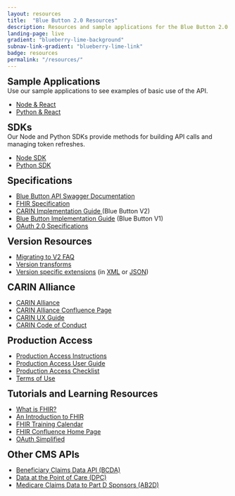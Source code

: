 ```yaml
---
layout: resources
title:  "Blue Button 2.0 Resources"
description: Resources and sample applications for the Blue Button 2.0 API.
landing-page: live
gradient: "blueberry-lime-background"
subnav-link-gradient: "blueberry-lime-link"
badge: resources
permalink: "/resources/"
---
```

<style>
.ds-l-xl-col--12 {
padding-left: 10%;
}

ul {
padding-inline-start: 20px;
}

h2, p {
margin-block-start: 0em;
margin-block-end: 0em;
}
</style>
## Sample Applications
Use our sample applications to see examples of basic use of the API.
* [Node & React](https://github.com/CMSgov/bluebutton-sample-client-nodejs-react)
* [Python & React](https://github.com/CMSgov/bluebutton-sample-client-python-react)

## SDKs
Our Node and Python SDKs provide methods for building API calls and managing token refreshes.
* [Node SDK](https://www.npmjs.com/package/cms-bluebutton-sdk)
* [Python SDK](https://pypi.org/project/cms-bluebutton-sdk/)

## Specifications

* [Blue Button API Swagger Documentation](https://sandbox.bluebutton.cms.gov/docs/openapi)
* [FHIR Specification](http://www.hl7.org/fhir/index.html)
* [CARIN Implementation Guide ](http://www.hl7.org/fhir/us/carin-bb/)(Blue Button V2)
* [Blue Button Implementation Guide](https://bluebutton.cms.gov/assets/ig/index.html) (Blue Button V1)
* [OAuth 2.0 Specifications](https://oauth.net/specs/)

## Version Resources

* [Migrating to V2 FAQ](https://github.com/CMSgov/beneficiary-fhir-data/wiki/Migrating-to-V2-FAQ)
* [Version transforms](https://www.hl7.org/fhir/r3maps.html)
* [Version specific extensions](https://www.hl7.org/fhir/versions.html#extensions) (in [XML](https://www.hl7.org/fhir/fhir.diff.xml) or [JSON](https://www.hl7.org/fhir/fhir.diff.json))

## CARIN Alliance

* [CARIN Alliance](https://www.carinalliance.com/)
* [CARIN Alliance Confluence Page](https://confluence.hl7.org/display/CAR)
* [CARIN UX Guide](https://carinuxguide.arcwebtech.com/)
* [CARIN Code of Conduct](https://www.carinalliance.com/our-work/trust-framework-and-code-of-conduct/)

## Production Access

* [Production Access Instructions](https://bluebutton.cms.gov/developers/#production-api-access) 
* [Production Access User Guide](https://bluebutton.cms.gov/guide/)
* [Production Access Checklist](https://bluebutton.cms.gov/checklist/)
* [Terms of Use](https://bluebutton.cms.gov/terms/)

## Tutorials and Learning Resources

* [What is FHIR?](https://www.healthit.gov/sites/default/files/2019-08/ONCFHIRFSWhatIsFHIR.pdf)
* [An Introduction to FHIR](https://www.youtube.com/watch?v=Px3564G-vw4)
* [FHIR Training Calendar](https://www.hl7.org/training/calendar.cfm)
* [FHIR Confluence Home Page](https://confluence.hl7.org/display/FHIR)
* [OAuth Simplified](https://www.oauth.com/)

## Other CMS APIs

* [Beneficiary Claims Data API (BCDA)](https://bcda.cms.gov/)
* [Data at the Point of Care (DPC)](https://dpc.cms.gov/)
* [Medicare Claims Data to Part D Sponsors (AB2D)](https://ab2d.cms.gov/)
